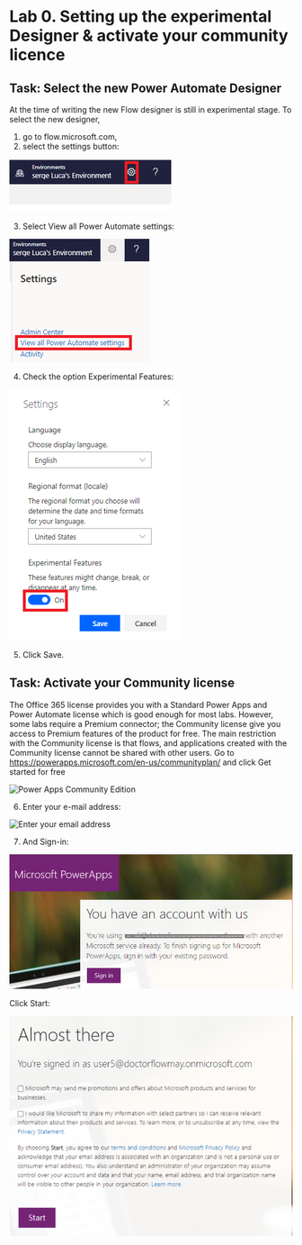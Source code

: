 # Lab 0. Setting up the experimental Designer & activate your community licence
## Task: Select the new Power Automate Designer
At the time of writing the new Flow designer is still in experimental stage. To select the new designer,
1.	go to flow.microsoft.com, 
2.	select the settings button:

![settings](./Images/Settings.png "Settings")

3.	Select View all Power Automate settings:

![View All Power Automate settings](./Images/ViewAllPowerAutomateSettings.png "View All Power Automate settings")

4.	Check the option Experimental Features:

![Experimental Features](./Images/SwitchOnExperimentalFeatures.png "Experimental Features")
 
5.	Click Save.

## Task: Activate your Community license

The Office 365 license provides you with a Standard Power Apps and Power Automate license which is good enough for most labs. However, some labs require a Premium connector; the Community license give you access to Premium features of the product for free. The main restriction with the Community license is that flows, and applications created with the Community license cannot be shared with other users.
Go to https://powerapps.microsoft.com/en-us/communityplan/ and click Get started for free
 
![Power Apps Community Edition](./Images/PowerAppsCommunityEdition.png "Power Apps community Edition")

6.	Enter your e-mail address:

![Enter your email address](./Images/EnterYourEmailAddress.png "Enter your email address")

7.	And Sign-in:

![Sign In](./Images/SignIn.png "Sign In")

Click Start:

![Almost there](./Images/AlmostThere.png "Amost there")
 

